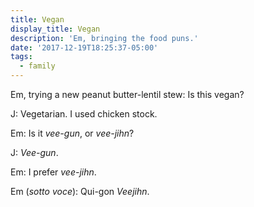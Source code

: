 ```yaml
---
title: Vegan
display_title: Vegan
description: 'Em, bringing the food puns.'
date: '2017-12-19T18:25:37-05:00'
tags:
  - family
---
```

Em, trying a new peanut butter-lentil stew: Is this vegan?

J: Vegetarian. I used chicken stock.

Em: Is it *vee-gun*, or *vee-jihn*?

J: *Vee-gun*.

Em: I prefer *vee-jihn*.

Em (*sotto voce*): Qui-gon *Veejihn*.
